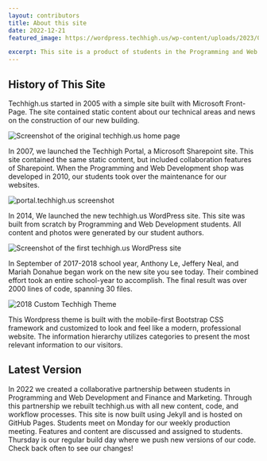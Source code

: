 ```yaml
---
layout: contributors
title: About this site 
date: 2022-12-21
featured_image: https://wordpress.techhigh.us/wp-content/uploads/2023/01/wths-home_kk6asd.jpg

excerpt: This site is a product of students in the Programming and Web Development and Finance and Marketing shops.
---
```


## History of This Site <!--You can change the caps back if you want to-->
Techhigh.us started in 2005 with a simple site built with Microsoft Front-Page. The site contained static content about our technical areas and news on the construction of our new building.

<!-- ![Screenshot of the original techhigh.us home page](https://wordpress.techhigh.us/wp-content/uploads/2023/01/original.png) -->
<img class="img-fluid" src="https://wordpress.techhigh.us/wp-content/uploads/2023/01/original.png" alt="Screenshot of the original techhigh.us home page">

In 2007, we launched the Techhigh Portal, a Microsoft Sharepoint site. This site contained the same static content, but included collaboration features of Sharepoint. When the Programming and Web Development shop was developed in 2010, our students took over the maintenance for our websites.

<!-- ![portal.techhigh.us screenshot](https://wordpress.techhigh.us/wp-content/uploads/2023/01/portal.png) -->
<img class="img-fluid" src="https://wordpress.techhigh.us/wp-content/uploads/2023/01/portal.png" alt="portal.techhigh.us screenshot">

In 2014, We launched the new techhigh.us WordPress site. This site was built from scratch by Programming and Web Development students. All content and photos were generated by our student authors.

<!-- ![Screenshot of the first techhigh.us WordPress site](https://wordpress.techhigh.us/wp-content/uploads/2023/01/techhigh-wp.png) -->
<img class="img-fluid" src="https://wordpress.techhigh.us/wp-content/uploads/2023/01/techhigh-wp.png" alt="Screenshot of the first techhigh.us WordPress site">

In September of 2017-2018 school year, Anthony Le, Jeffery Neal, and Mariah Donahue began work on the new site you see today. Their combined effort took an entire school-year to accomplish. The final result was over 2000 lines of code, spanning 30 files.

<img class="img-fluid" src="https://wordpress.techhigh.us/wp-content/uploads/2023/01/techhigh-2018-scaled.jpg" alt="2018 Custom Techhigh Theme">

This Wordpress theme is built with the mobile-first Bootstrap CSS framework and customized to look and feel like a modern, professional website. The information hierarchy utilizes categories to present the most relevant information to our visitors.

## Latest Version
In 2022 we created a collaborative partnership between students in Programming and Web Development and Finance and Marketing. Through this partnership we rebuilt techhigh.us with all new content, code, and workflow processes. This site is now built using Jekyll and is hosted on GitHub Pages. Students meet on Monday for our weekly production meeting. Features and content are discussed and assigned to students. Thursday is our regular build day where we push new versions of our code. Check back often to see our changes!